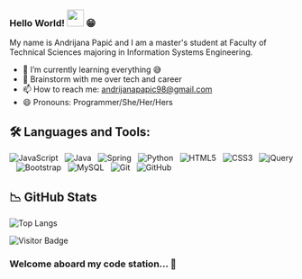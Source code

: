 ### Hello World! <img src="https://raw.githubusercontent.com/MartinHeinz/MartinHeinz/master/wave.gif" width="30px"> 😁

My name is Andrijana Papić and I am a master's student at Faculty of Technical Sciences majoring in Information Systems Engineering.

- 🌱 I’m currently learning everything :sweat_smile:
- 💬 Brainstorm with me over tech and career
- 📫 How to reach me: andrijanapapic98@gmail.com
- 😄 Pronouns: Programmer/She/Her/Hers

## 🛠️ Languages and Tools:

![JavaScript](https://img.shields.io/badge/-JavaScript-black?logo=javascript&style=social)&nbsp;&nbsp;
![Java](https://img.shields.io/badge/-Java-black?logo=java&style=social)&nbsp;&nbsp;
![Spring](https://img.shields.io/badge/-Spring%20Framework-black?logo=spring&style=social)&nbsp;&nbsp;
![Python](https://img.shields.io/badge/-Python-black?logo=Python&style=social)&nbsp;&nbsp;
![HTML5](https://img.shields.io/badge/-HTML5-black?logo=html5&style=social)&nbsp;&nbsp;
![CSS3](https://img.shields.io/badge/-CSS3-black?logo=css3&style=social)&nbsp;&nbsp;
![jQuery](https://img.shields.io/badge/-jQuery-black?logo=jquery&style=social)&nbsp;&nbsp;
![Bootstrap](https://img.shields.io/badge/-Bootstrap-black?logo=bootstrap&style=social)&nbsp;&nbsp;
![MySQL](https://img.shields.io/badge/-MySQL-black?logo=mysql&style=social)&nbsp;&nbsp;
![Git](https://img.shields.io/badge/-Git-black?logo=git&style=social)&nbsp;&nbsp;
![GitHub](https://img.shields.io/badge/-GitHub-black?logo=github&style=social)&nbsp;&nbsp;

## 📉 GitHub Stats

![Top Langs](https://github-readme-stats.vercel.app/api/top-langs/?username=Anndrijana&exclude_repo=PPPOSegmentation&theme=synthwave)

![Visitor Badge](https://visitor-badge.laobi.icu/badge?page_id=Anndrijana.Anndrijana)

### Welcome aboard my code station... 🔽
